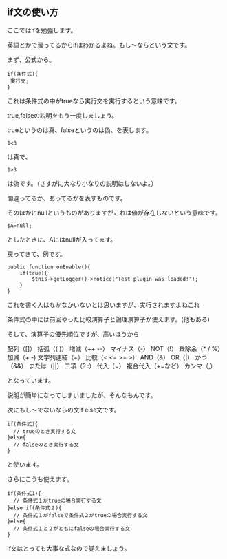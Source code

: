 ## if文の使い方

ここではifを勉強します。

英語とかで習ってるからifはわかるよね。もし～ならという文です。

まず、公式から。

```
if(条件式){
 実行文;
}
```

これは条件式の中がtrueなら実行文を実行するという意味です。

true,falseの説明をもう一度しましょう。

trueというのは真、falseというのは偽、を表します。

`1<3`

は真で、

`1>3`

は偽です。（さすがに大なり小なりの説明はしないよ。）

間違ってるか、あってるかを表すものです。

そのほかにnullというものがありますがこれは値が存在しないという意味です。

`$A=null;`

としたときに、Aにはnullが入ってます。

戻ってきて、例です。

```
public function onEnable(){
    if(true){
        $this->getLogger()->notice("Test plugin was loaded!");
    }
}
```
これを書く人はなかなかいないとは思いますが、実行されますよねこれ

条件式の中には前回やった比較演算子と論理演算子が使えます。(他もある)



そして、演算子の優先順位ですが、高いほうから


配列（[]） 括弧（( )）
増減（++ --） マイナス（-） NOT（!）
乗除余（* / %）
加減（+ -) 文字列連結（+）
比較（< <= >= >）
AND（&）
OR（|）
かつ（&&）
または（||）
二項（? :）
代入（=） 複合代入（+=など）
カンマ（,）

となっています。

説明が簡単になってしまいましたが、そんなもんです。

次にもし～でないならの文if else文です。


```
if(条件式){
  // trueのとき実行する文
}else{
  // falseのとき実行する文
}
```

と使います。

さらにこうも使えます。

```
if(条件式1){
  // 条件式１がtrueの場合実行する文
}else if(条件式２){
  // 条件式１がfalseで条件式２がtrueの場合実行する文
}else{
  // 条件式１と２がともにfalseの場合実行する文
}
```


if文はとっても大事な式なので覚えましょう。